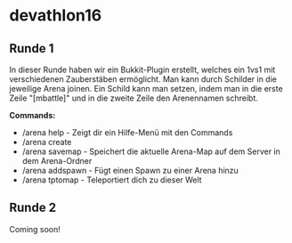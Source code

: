 # devathlon16
## Runde 1
In dieser Runde haben wir ein Bukkit-Plugin erstellt, welches ein 1vs1 mit verschiedenen Zauberstäben ermöglicht. 
Man kann durch Schilder in die jeweilige Arena joinen. Ein Schild kann man setzen, indem man in die erste Zeile "[mbattle]"
und in die zweite Zeile den Arenennamen schreibt.

**Commands:**
* /arena help - Zeigt dir ein Hilfe-Menü mit den Commands
* /arena create <Name>
* /arena savemap <Name> - Speichert die aktuelle Arena-Map auf dem Server in dem Arena-Ordner
* /arena addspawn <Arena> - Fügt einen Spawn zu einer Arena hinzu
* /arena tptomap <Weltname> - Teleportiert dich zu dieser Welt

## Runde 2
Coming soon!
